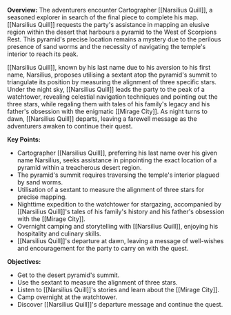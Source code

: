 **Overview:**
The adventurers encounter Cartographer [[Narsilius Quill]], a seasoned explorer in search of the final piece to complete his map. [[Narsilius Quill]] requests the party's assistance in mapping an elusive region within the desert that harbours a pyramid to the West of Scorpions Rest. This pyramid's precise location remains a mystery due to the perilous presence of sand worms and the necessity of navigating the temple's interior to reach its peak.

[[Narsilius Quill]], known by his last name due to his aversion to his first name, Narsilius, proposes utilising a sextant atop the pyramid's summit to triangulate its position by measuring the alignment of three specific stars. Under the night sky, [[Narsilius Quill]] leads the party to the peak of a watchtower, revealing celestial navigation techniques and pointing out the three stars, while regaling them with tales of his family's legacy and his father's obsession with the enigmatic [[Mirage City]]. As night turns to dawn, [[Narsilius Quill]] departs, leaving a farewell message as the adventurers awaken to continue their quest.

**Key Points:**
- Cartographer [[Narsilius Quill]], preferring his last name over his given name Narsilius, seeks assistance in pinpointing the exact location of a pyramid within a treacherous desert region.
- The pyramid's summit requires traversing the temple's interior plagued by sand worms.
- Utilisation of a sextant to measure the alignment of three stars for precise mapping.
- Nighttime expedition to the watchtower for stargazing, accompanied by [[Narsilius Quill]]'s tales of his family's history and his father's obsession with the [[Mirage City]].
- Overnight camping and storytelling with [[Narsilius Quill]], enjoying his hospitality and culinary skills.
- [[Narsilius Quill]]'s departure at dawn, leaving a message of well-wishes and encouragement for the party to carry on with the quest.

**Objectives:**
- Get to the desert pyramid's summit.
- Use the sextant to measure the alignment of three stars.
- Listen to [[Narsilius Quill]]'s stories and learn about the [[Mirage City]].
- Camp overnight at the watchtower.
- Discover [[Narsilius Quill]]'s departure message and continue the quest.